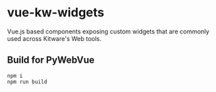 # vue-kw-widgets

Vue.js based components exposing custom widgets that are commonly used across Kitware's Web tools.

## Build for PyWebVue

```
npm i
npm run build
```
